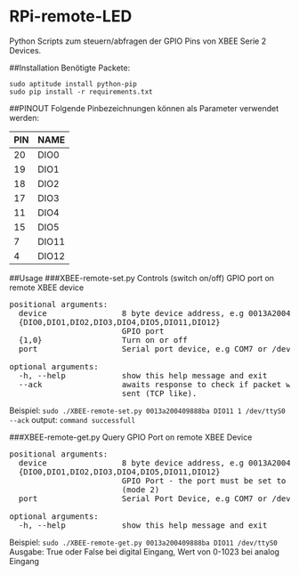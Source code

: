 RPi-remote-LED
==============

Python Scripts zum steuern/abfragen der GPIO Pins von XBEE Serie 2 Devices.

##Installation
Benötigte Packete:  

```sudo aptitude install python-pip```  
```sudo pip install -r requirements.txt```  

##PINOUT
Folgende Pinbezeichnungen können als Parameter verwendet werden:


| PIN   | NAME  |
|-------|-------|
| 20    | DIO0  |
| 19    | DIO1  |
| 18    | DIO2  |
| 17    | DIO3  |
| 11    | DIO4  |
| 15    | DIO5  |
| 7     | DIO11 |
| 4     | DIO12 |

##Usage
###XBEE-remote-set.py
Controls (switch on/off) GPIO port on remote XBEE device
<pre>
positional arguments:
  device                8 byte device address, e.g 0013A20040A15ABA
  {DIO0,DIO1,DIO2,DIO3,DIO4,DIO5,DIO11,DIO12}
                        GPIO port
  {1,0}                 Turn on or off
  port                  Serial port device, e.g COM7 or /dev/ttyUSB0

optional arguments:
  -h, --help            show this help message and exit
  --ack                 awaits response to check if packet was successfully
                        sent (TCP like).
</pre>

Beispiel:
```sudo ./XBEE-remote-set.py 0013a200409888ba DIO11 1 /dev/ttyS0 --ack```
output:
```command successfull```

###XBEE-remote-get.py
Query GPIO Port on remote XBEE Device

<pre>
positional arguments:
  device                8 byte device address, e.g 0013A20040A15ABA
  {DIO0,DIO1,DIO2,DIO3,DIO4,DIO5,DIO11,DIO12}
                        GPIO Port - the port must be set to analog or digital input mode
                        (mode 2)
  port                  Serial Port Device, e.g COM7 or /dev/ttyUSB0

optional arguments:
  -h, --help            show this help message and exit
</pre>
Beispiel:
```sudo ./XBEE-remote-get.py 0013a200409888ba DIO11 /dev/ttyS0```
Ausgabe: True oder False bei digital Eingang, Wert von 0-1023 bei analog Eingang
